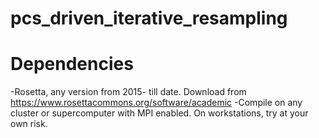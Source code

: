 # pcs_driven_iterative_resampling

# Dependencies
-Rosetta, any version from 2015- till date. Download from https://www.rosettacommons.org/software/academic
-Compile on any cluster or supercomputer with MPI enabled. On workstations, try at your own risk.